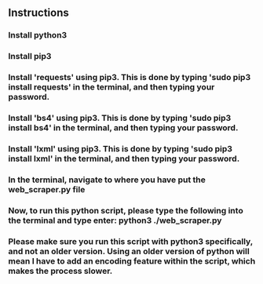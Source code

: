 ## Instructions

### Install python3
### Install pip3
### Install 'requests' using pip3. This is done by typing 'sudo pip3 install requests' in the terminal, and then typing your password.
### Install 'bs4' using pip3. This is done by typing 'sudo pip3 install bs4' in the terminal, and then typing your password.
### Install 'lxml' using pip3. This is done by typing 'sudo pip3 install lxml' in the terminal, and then typing your password.

### In the terminal, navigate to where you have put the web_scraper.py file

### Now, to run this python script, please type the following into the terminal and type enter: python3 ./web_scraper.py

### Please make sure you run this script with python3 specifically, and not an older version. Using an older version of python will mean I have to add an encoding feature within the script, which makes the process slower.
